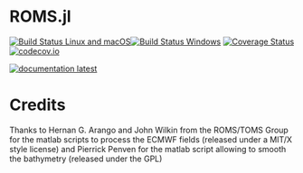 # ROMS.jl

[![Build Status Linux and macOS](https://travis-ci.org/Alexander-Barth/ROMS.jl.svg?branch=master)](https://travis-ci.org/Alexander-Barth/ROMS.jl)[![Build Status Windows](https://ci.appveyor.com/api/projects/status/github/Alexander-Barth/ROMS.jl?branch=master&svg=true)](https://ci.appveyor.com/project/Alexander-Barth/roms-jl)
[![Coverage Status](https://coveralls.io/repos/Alexander-Barth/ROMS.jl/badge.svg?branch=master&service=github)](https://coveralls.io/github/Alexander-Barth/ROMS.jl?branch=master)
[![codecov.io](http://codecov.io/github/Alexander-Barth/ROMS.jl/coverage.svg?branch=master)](http://codecov.io/github/Alexander-Barth/ROMS.jl?branch=master)
<!-- [![documentation stable](https://img.shields.io/badge/docs-stable-blue.svg)](https://alexander-barth.github.io/ROMS.jl/stable/) -->
[![documentation latest](https://img.shields.io/badge/docs-dev-blue.svg)](https://alexander-barth.github.io/ROMS.jl/dev/)


# Credits

Thanks to Hernan G. Arango and John Wilkin from the ROMS/TOMS Group for the
matlab scripts to process the ECMWF fields (released under a MIT/X style license)
and Pierrick Penven for the matlab script allowing to smooth the bathymetry (released under the GPL)
